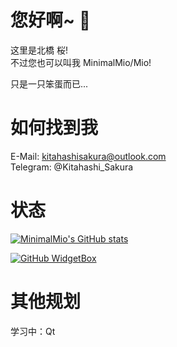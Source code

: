 # 您好啊~ 👋  

这里是北橋 桜!  
不过您也可以叫我 MinimalMio/Mio!  

只是一只笨蛋而已...  

# 如何找到我  

E-Mail: kitahashisakura@outlook.com  
Telegram: @Kitahashi_Sakura  

# 状态  

[![MinimalMio's GitHub stats](https://github-readme-stats.vercel.app/api?username=MinimalMio&theme=jolly)](https://github.com/anuraghazra/github-readme-stats)  

[![GitHub WidgetBox](https://github-widgetbox.vercel.app/api/skills?languages=python,html,css,cpp,java,bash,markdown)](https://github.com/Jurredr/github-widgetbox)  

# 其他规划

学习中：Qt  
